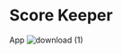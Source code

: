 # Score Keeper
App
![download (1)](https://user-images.githubusercontent.com/47485482/87273717-7b21cb80-c4f7-11ea-8282-2b1965378977.png)
